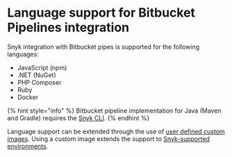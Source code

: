 # Language support for Bitbucket Pipelines integration

Snyk integration with Bitbucket pipes is supported for the following languages:

* JavaScript (npm)
* .NET (NuGet)
* PHP Composer
* Ruby
* Docker

{% hint style="info" %}
Bitbucket pipeline implementation for Java (Maven and Gradle) requires the [Snyk CLI](https://docs.snyk.io/snyk-cli).
{% endhint %}

Language support can be extended through the use of [user defined custom images](user-defined-custom-images.md). Using a custom image extends the support to [Snyk-supported environments](broken-reference).
